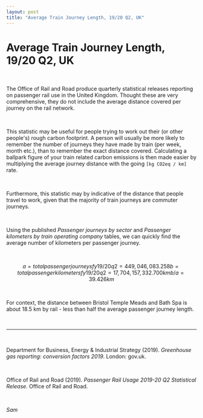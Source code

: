 ```yaml
---
layout: post
title: "Average Train Journey Length, 19/20 Q2, UK"
---
```

# Average Train Journey Length, 19/20 Q2, UK

<br/>

The Office of Rail and Road produce quarterly statistical releases reporting on passenger rail use in the United Kingdom. Thought these are very comprehensive, they do not include the average distance covered per journey on the rail network.

<br/>

This statistic may be useful for people trying to work out their (or other people's) rough carbon footprint. A person will usually be more likely to remember the number of journeys they have made by train (per week, month etc.), than to remember the exact distance covered. Calculating a ballpark figure of your train related carbon emissions is then made easier by multiplying the average journey distance with the going `[kg CO2eq / km]` rate.

<br/>

Furthermore, this statistic may by indicative of the distance that people travel to work, given that the majority of train journeys are commuter journeys.

<br/>

Using the published *Passenger journeys by sector* and *Passenger kilometers by train operating company* tables, we can quickly find the average number of kilometers per passenger journey.

<br/>

```math
a = total passenger journeys   fy19/20 q2 = 449,046,083.258
b = total passenger kilometers fy19/20 q2 = 17,704,157,332.700 km

b/a = 39.426 km
```

<br/>

For context, the distance between Bristol Temple Meads and Bath Spa is about 18.5 km by rail - less than half the average passenger journey length.

<br/>

---

<br/>

Department for Business, Energy & Industrial Strategy (2019). *Greenhouse gas reporting: conversion factors 2019*. London: gov.uk.

<br/>

Office of Rail and Road (2019). *Passenger Rail Usage 2019-20 Q2 Statistical Release*. Office of Rail and Road.

<br/>

*Sam*
